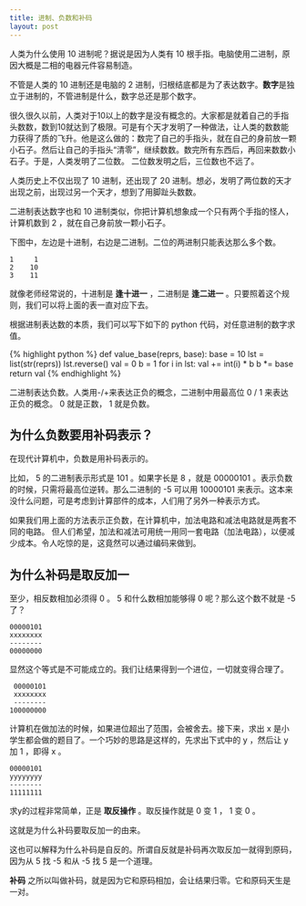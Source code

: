 ```yaml
---
title: 进制、负数和补码
layout: post
---
```


人类为什么使用 10 进制呢？据说是因为人类有 10 根手指。电脑使用二进制，原因大概是二相的电器元件容易制造。

不管是人类的 10 进制还是电脑的 2 进制，归根结底都是为了表达数字。**数字**是独立于进制的，不管进制是什么，数字总还是那个数字。

很久很久以前，人类对于10以上的数字是没有概念的。大家都是就着自己的手指头数数，数到10就达到了极限。可是有个天才发明了一种做法，让人类的数数能力获得了质的飞升。他是这么做的：数完了自己的手指头，就在自己的身前放一颗小石子。然后让自己的手指头“清零”，继续数数。数完所有东西后，再回来数数小石子。于是，人类发明了二位数。 二位数发明之后，三位数也不远了。

人类历史上不仅出现了 10 进制，还出现了 20 进制。想必，发明了两位数的天才出现之前，出现过另一个天才，想到了用脚趾头数数。

二进制表达数字也和 10 进制类似，你把计算机想象成一个只有两个手指的怪人，计算机数到 2 ，就在自己身前放一颗小石子。

下图中，左边是十进制，右边是二进制。二位的两进制只能表达那么多个数。

    1     1
    2    10
    3    11

就像老师经常说的，十进制是 **逢十进一** ，二进制是 **逢二进一** 。只要照着这个规则，我们可以将上面的表一直对应下去。

根据进制表达数的本质，我们可以写下如下的 python 代码，对任意进制的数字求值。

{% highlight python %}
def value_base(reprs, base):
    base = 10
    lst = list(str(reprs))
    lst.reverse()
    val = 0
    b = 1
    for i in lst:
        val += int(i) * b
        b *= base
    return val
{% endhighlight %}

二进制表达负数。人类用-/+来表达正负的概念，二进制中用最高位 0 / 1 来表达正负的概念。 0 就是正数， 1 就是负数。

为什么负数要用补码表示？
----------------------

在现代计算机中，负数是用补码表示的。

比如， 5 的二进制表示形式是 101 。如果字长是 8 ，就是 00000101 。表示负数的时候，只需将最高位逆转。那么二进制的 -5 可以用 10000101 来表示。这本来没什么问题，可是考虑到计算部件的成本，人们用了另外一种表示方式。

如果我们用上面的方法表示正负数，在计算机中，加法电路和减法电路就是两套不同的电路。
但人们希望，加法和减法可用统一用同一套电路（加法电路），以便减少成本。令人吃惊的是，这竟然可以通过编码来做到。

为什么补码是取反加一
------------------

至少，相反数相加必须得 0 。 5 和什么数相加能够得 0 呢？那么这个数不就是 -5 了？

    00000101
    xxxxxxxx
    --------
    00000000

显然这个等式是不可能成立的。我们让结果得到一个进位，一切就变得合理了。

     00000101
     xxxxxxxx
     --------
    100000000

计算机在做加法的时候，如果进位超出了范围，会被舍去。接下来，求出 x 是小学生都会做的题目了。一个巧妙的思路是这样的，先求出下式中的 y ，然后让 y 加 1 ，即得 x 。

    00000101
    yyyyyyyy
    --------
    11111111

求y的过程非常简单，正是 **取反操作** 。取反操作就是 0 变 1 ， 1 变 0 。

这就是为什么补码要取反加一的由来。

这也可以解释为什么补码是自反的。所谓自反就是补码再次取反加一就得到原码，因为从 5 找 -5 和从 -5 找 5 是一个道理。

**补码** 之所以叫做补码，就是因为它和原码相加，会让结果归零。它和原码天生是一对。
